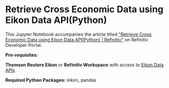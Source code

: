 # Retrieve Cross Economic Data using Eikon Data API(Python)

This Jupyter Notebook accompanies the article titled ["Retrieve Cross Economic Data using Eikon Data API(Python) | Refinitiv"](https://developers.refinitiv.com/en/article-catalog/article/retrieve-cross-economic-data-using-eikon-data-api-python) on Refinitiv Developer Portal.

**Pre-requisites:** 

**Thomson Reuters Eikon** or **Refinitiv Workspace** with access to [Eikon Data APIs](https://developers.refinitiv.com/eikon-data-apis)

**Required Python Packages:** eikon, pandas
